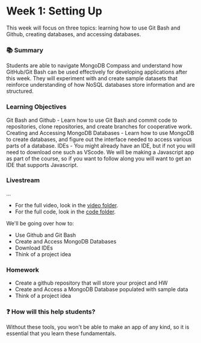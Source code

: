 # Week 1: Setting Up

This week will focus on three topics: learning how to use Git Bash and Github, creating databases, and accessing databases.

### 📚 Summary
Students are able to navigate MongoDB Compass and understand how GitHub/Git Bash can be used effectively for developing applications after this week. They will experiment with and create sample datasets that reinforce understanding of how NoSQL databases store information and are structured.

### Learning Objectives
Git Bash and Github - Learn how to use Git Bash and commit code to repositories, clone repositories, and create branches for cooperative work.
Creating and Accessing MongoDB Databases - Learn how to use MongoDB to create databases, and figure out the interface needed to access various parts of a database.
IDEs - You might already have an IDE, but if not you will need to download one such as VScode. We will be making a Javascript app as part of the course, so if you want to follow along you will want to get an IDE that supports Javascript.

### Livestream
...
- For the full video, look in the [video folder]().
- For the full code, look in the [code folder]().

We'll be going over how to:
- Use Github and Git Bash
- Create and Access MongoDB Databases
- Download IDEs
- Think of a project idea

### Homework
- Create a github repository that will store your project and HW
- Create and Access a MongoDB Database populated with sample data
- Think of a project idea

### :question: How will this help students?
Without these tools, you won't be able to make an app of any kind, so it is essential that you learn these fundamentals.
